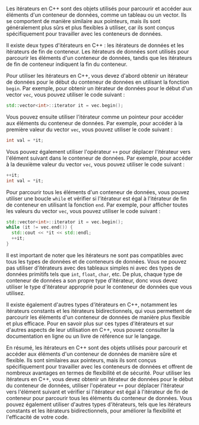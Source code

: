 Les itérateurs en C++ sont des objets utilisés pour parcourir et accéder aux éléments d'un conteneur de données, comme un tableau ou un vector. Ils se comportent de manière similaire aux pointeurs, mais ils sont généralement plus sûrs et plus flexibles à utiliser, car ils sont conçus spécifiquement pour travailler avec les conteneurs de données.

Il existe deux types d'itérateurs en C++ : les itérateurs de données et les itérateurs de fin de conteneur. Les itérateurs de données sont utilisés pour parcourir les éléments d'un conteneur de données, tandis que les itérateurs de fin de conteneur indiquent la fin du conteneur.

Pour utiliser les itérateurs en C++, vous devez d'abord obtenir un itérateur de données pour le début du conteneur de données en utilisant la fonction `begin`. Par exemple, pour obtenir un itérateur de données pour le début d'un vector `vec`, vous pouvez utiliser le code suivant :

```cpp
std::vector<int>::iterator it = vec.begin();
```

Vous pouvez ensuite utiliser l'itérateur comme un pointeur pour accéder aux éléments du conteneur de données. Par exemple, pour accéder à la première valeur du vector `vec`, vous pouvez utiliser le code suivant :

```cpp
int val = *it;
```

Vous pouvez également utiliser l'opérateur `++` pour déplacer l'itérateur vers l'élément suivant dans le conteneur de données. Par exemple, pour accéder à la deuxième valeur du vector `vec`, vous pouvez utiliser le code suivant :

```cpp
++it;
int val = *it;
```

Pour parcourir tous les éléments d'un conteneur de données, vous pouvez utiliser une boucle `while` et vérifier si l'itérateur est égal à l'itérateur de fin de conteneur en utilisant la fonction `end`. Par exemple, pour afficher toutes les valeurs du vector `vec`, vous pouvez utiliser le code suivant :

```cpp
std::vector<int>::iterator it = vec.begin();
while (it != vec.end()) {
  std::cout << *it << std::endl;
  ++it;
}
```

Il est important de noter que les itérateurs ne sont pas compatibles avec tous les types de données et de conteneurs de données. Vous ne pouvez pas utiliser d'itérateurs avec des tableaux simples ni avec des types de données primitifs tels que `int`, `float`, `char`, etc. De plus, chaque type de conteneur de données a son propre type d'itérateur, donc vous devez utiliser le type d'itérateur approprié pour le conteneur de données que vous utilisez.

Il existe également d'autres types d'itérateurs en C++, notamment les itérateurs constants et les itérateurs bidirectionnels, qui vous permettent de parcourir les éléments d'un conteneur de données de manière plus flexible et plus efficace. Pour en savoir plus sur ces types d'itérateurs et sur d'autres aspects de leur utilisation en C++, vous pouvez consulter la documentation en ligne ou un livre de référence sur le langage.

En résumé, les itérateurs en C++ sont des objets utilisés pour parcourir et accéder aux éléments d'un conteneur de données de manière sûre et flexible. Ils sont similaires aux pointeurs, mais ils sont conçus spécifiquement pour travailler avec les conteneurs de données et offrent de nombreux avantages en termes de flexibilité et de sécurité. Pour utiliser les itérateurs en C++, vous devez obtenir un itérateur de données pour le début du conteneur de données, utiliser l'opérateur `++` pour déplacer l'itérateur vers l'élément suivant et vérifier si l'itérateur est égal à l'itérateur de fin de conteneur pour parcourir tous les éléments du conteneur de données. Vous pouvez également utiliser d'autres types d'itérateurs, tels que les itérateurs constants et les itérateurs bidirectionnels, pour améliorer la flexibilité et l'efficacité de votre code.